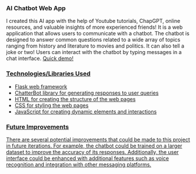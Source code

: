 <h3>AI Chatbot Web App</h3>
<p>I created this AI app with the help of Youtube tutorials, ChapGPT, online resources, and valuable insights of more experienced friends! It is a web application that allows users to communicate with a chatbot. The chatbot is designed to answer common questions related to a wide array of topics ranging from history and literature to movies and politics. It can also tell a joke or two! Users can interact with the chatbot by typing messages in a chat interface. <a href="https://drive.google.com/file/d/1vKh-M7tRa3_pWU0hh5xEmgGHxuJleCAj/view?usp=sharing">Quick demo!</p>
<h3>Technologies/Libraries Used</h3>
<ul>
  <li>Flask web framework</li>
  <li>ChatterBot library for generating responses to user queries</li>
  <li>HTML for creating the structure of the web pages</li>
  <li>CSS for styling the web pages</li>
  <li>JavaScript for creating dynamic elements and interactions</li>
 </ul><h3>Future Improvements</h3>
<p>There are several potential improvements that could be made to this project in future iterations. For example, the chatbot could be trained on a larger dataset to improve the accuracy of its responses. Additionally, the user interface could be enhanced with additional features such as voice recognition and integration with other messaging platforms.</p>
<b></b>
